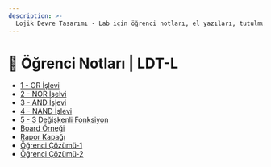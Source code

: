```yaml
---
description: >-
  Lojik Devre Tasarımı - Lab için öğrenci notları, el yazıları, tutulmuş veya alınmış notlar
---
```


# 📕 Öğrenci Notları \| LDT-L

<!--YPackage.YGitbookIntegration-tarafından-otomatik-oluşturulmuştur-->

- [1 - OR İşlevi](1%20-%20OR%20%C4%B0%C5%9Flevi.pdf)
- [2 - NOR İşelvi](2%20-%20NOR%20%C4%B0%C5%9Felvi.pdf)
- [3 - AND İşlevi](3%20-%20AND%20%C4%B0%C5%9Flevi.pdf)
- [4 - NAND İşlevi](4%20-%20NAND%20%C4%B0%C5%9Flevi.pdf)
- [5 - 3 Değişkenli Fonksiyon](5%20-%203%20De%C4%9Fi%C5%9Fkenli%20Fonksiyon.pdf)
- [Board Örneği](Board%20%C3%96rne%C4%9Fi.pdf)
- [Rapor Kapağı](Rapor%20Kapa%C4%9F%C4%B1.pdf)
- [Öğrenci Çözümü-1](%C3%96%C4%9Frenci%20%C3%87%C3%B6z%C3%BCm%C3%BC-1.tif)
- [Öğrenci Çözümü-2](%C3%96%C4%9Frenci%20%C3%87%C3%B6z%C3%BCm%C3%BC-2.tif)

<!--YPackage.YGitbookIntegration-tarafından-otomatik-oluşturulmuştur-->
